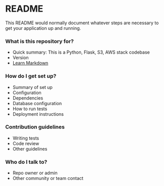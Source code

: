 # README #

This README would normally document whatever steps are necessary to get your application up and running.

### What is this repository for? ###

* Quick summary: This is a Python, Flask, S3, AWS stack codebase
* Version
* [Learn Markdown](https://bitbucket.org/tutorials/markdowndemo)

### How do I get set up? ###

* Summary of set up
* Configuration
* Dependencies
* Database configuration
* How to run tests
* Deployment instructions

### Contribution guidelines ###

* Writing tests
* Code review
* Other guidelines

### Who do I talk to? ###

* Repo owner or admin
* Other community or team contact